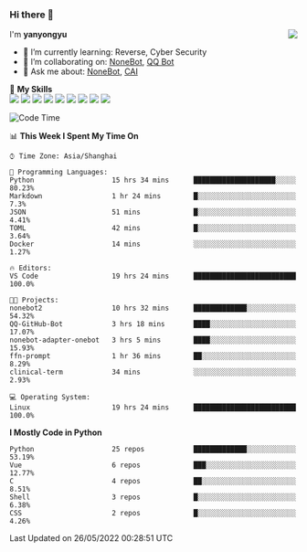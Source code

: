 ### Hi there 👋

<a href="#">
  <img align="right" src="https://github-readme-stats.vercel.app/api?username=yanyongyu&count_private=true&show_icons=true&bg_color=15,f2f7fd,E0EAFC" />
</a>

I'm **yanyongyu**

- 🌱 I’m currently learning: Reverse, Cyber Security
- 👯 I’m collaborating on: [NoneBot](https://github.com/nonebot), [QQ Bot](https://github.com/Mrs4s/go-cqhttp)
- 💬 Ask me about: [NoneBot](https://github.com/nonebot), [CAI](https://github.com/cscs181/CAI)

🌟 **My Skills**  
![](https://img.shields.io/badge/-Python-3e74a2?style=flat-square&logo=Python&logoColor=fff)
![](https://img.shields.io/badge/-Node.js-339933?style=flat-square&logo=Node.js&logoColor=fff)
![](https://img.shields.io/badge/-Vue-4fc08d?style=flat-square&logo=Vue.js&logoColor=fff)
![](https://img.shields.io/badge/-React-2d98ce?style=flat-square&logo=React&logoColor=fff)
![](https://img.shields.io/badge/-Docker-2496ED?style=flat-square&logo=Docker&logoColor=fff)
![](https://img.shields.io/badge/-Linux-000000?style=flat-square&logo=Linux&logoColor=fff)
![](https://img.shields.io/badge/-MySQL-4479A1?style=flat-square&logo=MySQL&logoColor=fff)
![](https://img.shields.io/badge/-Redis-DC382D?style=flat-square&logo=Redis&logoColor=fff)
![](https://img.shields.io/badge/-MongoDB-47A248?style=flat-square&logo=MongoDB&logoColor=fff)

<!--START_SECTION:waka-->
![Code Time](http://img.shields.io/badge/Code%20Time-0%20secs-blue)

📊 **This Week I Spent My Time On** 

```text
⌚︎ Time Zone: Asia/Shanghai

💬 Programming Languages: 
Python                   15 hrs 34 mins      ████████████████████░░░░░   80.23% 
Markdown                 1 hr 24 mins        █░░░░░░░░░░░░░░░░░░░░░░░░   7.3% 
JSON                     51 mins             █░░░░░░░░░░░░░░░░░░░░░░░░   4.41% 
TOML                     42 mins             █░░░░░░░░░░░░░░░░░░░░░░░░   3.64% 
Docker                   14 mins             ░░░░░░░░░░░░░░░░░░░░░░░░░   1.27%

🔥 Editors: 
VS Code                  19 hrs 24 mins      █████████████████████████   100.0%

🐱‍💻 Projects: 
nonebot2                 10 hrs 32 mins      █████████████░░░░░░░░░░░░   54.32% 
QQ-GitHub-Bot            3 hrs 18 mins       ████░░░░░░░░░░░░░░░░░░░░░   17.07% 
nonebot-adapter-onebot   3 hrs 5 mins        ████░░░░░░░░░░░░░░░░░░░░░   15.93% 
ffn-prompt               1 hr 36 mins        ██░░░░░░░░░░░░░░░░░░░░░░░   8.29% 
clinical-term            34 mins             ░░░░░░░░░░░░░░░░░░░░░░░░░   2.93%

💻 Operating System: 
Linux                    19 hrs 24 mins      █████████████████████████   100.0%

```

**I Mostly Code in Python** 

```text
Python                   25 repos            █████████████░░░░░░░░░░░░   53.19% 
Vue                      6 repos             ███░░░░░░░░░░░░░░░░░░░░░░   12.77% 
C                        4 repos             ██░░░░░░░░░░░░░░░░░░░░░░░   8.51% 
Shell                    3 repos             █░░░░░░░░░░░░░░░░░░░░░░░░   6.38% 
CSS                      2 repos             █░░░░░░░░░░░░░░░░░░░░░░░░   4.26%

```



 Last Updated on 26/05/2022 00:28:51 UTC
<!--END_SECTION:waka-->
